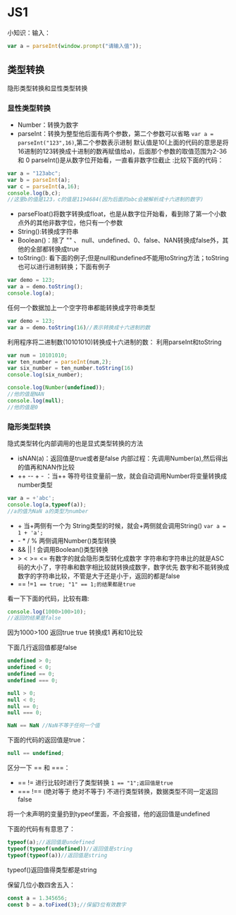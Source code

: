 # JS1

小知识：输入：

```javascript
var a = parseInt(window.prompt("请输入值"));
```

## 类型转换

隐形类型转换和显性类型转换

### 显性类型转换

- Number：转换为数字
- parseInt：转换为整型他后面有两个参数，第二个参数可以省略 ```var a = parseInt("123",16)```,第二个参数表示进制
默认值是10(上面的代码的意思是将16进制的123转换成十进制的数再赋值给a)，后面那个参数的取值范围为2-36 和 0
parseInt()是从数字位开始看，一直看非数字位截止 :比较下面的代码：

```javascript
var a = "123abc";
var b = parseInt(a);
var c = parseInt(a,16);
console.log(b,c);
//这里b的值是123，c的值是1194684(因为后面的abc会被解析成十六进制的数字)
```
- parseFloat()将数字转换成float，也是从数字位开始看，看到除了第一个小数点外的其他非数字位，他只有一个参数
- String():转换成字符串
- Boolean()：除了 "" 、 null、undefined、0、false、NAN转换成false外，其他的全部都转换成true
- toString(): 看下面的例子;但是null和undefined不能用toString方法；toString也可以进行进制转换；下面有例子

```javascript
var demo = 123;
var a = demo.toString();
console.log(a);
```

任何一个数据加上一个空字符串都能转换成字符串类型

```javascript
var demo = 123;
var a = demo.toString(16)//表示转换成十六进制的数
```

利用程序将二进制数(10101010)转换成十六进制的数：
利用parseInt和toString

```javascript
var num = 10101010;
var ten_number = parseInt(num,2);
var six_number = ten_number.toString(16)
console.log(six_number);
```

```javascript
console.log(Number(undefined));
//他的值是NAN
console.log(null);
//他的值是0
```

### 隐形类型转换

隐式类型转化内部调用的也是显式类型转换的方法

- isNAN(a)：返回值是true或者是false
内部过程：先调用Number(a),然后得出的值再和NAN作比较
- ++ -- + - ：当++ 等符号往变量前一放，就会自动调用Number将变量转换成number类型

```js
var a = +'abc';
console.log(a,typeof(a));
//a的值为NaN a的类型为number
```

- \+ 当+两侧有一个为 String类型的时候，就会+两侧就会调用String() ```var a = 1 + 'a';```
- \- * / % 两侧调用Number()类型转换
- && || ! 会调用Boolean()类型转换
- \> \< \>= <= 有数字的就会隐形类型转化成数字 字符串和字符串比的就是ASC码的大小了，字符串和数字相比较就转换成数字，数字优先
数字和不能转换成数字的字符串比较，不管是大于还是小于，返回的都是false
- == !=```1 == true; "1" == 1;的结果都是true```

看一下下面的代码，比较有趣:

```javascript
console.log(1000>100>10);
//返回的结果是false
```

因为1000>100 返回true true 转换成1 再和10比较

下面几行返回值都是false

```javascript
undefined > 0;
undefined < 0;
undefined == 0;
undefined === 0;

null > 0;
null < 0;
null == 0;
null === 0;

NaN == NaN //NaN不等于任何一个值
```

下面的代码的返回值是true：

```javascript
null == undefined;
```

区分一下 == 和 ===：
- == != 进行比较时进行了类型转换 ```1 == "1";返回值是true```
- === !== (绝对等于 绝对不等于) 不进行类型转换，数据类型不同一定返回false

将一个未声明的变量扔到typeof里面，不会报错，他的返回值是undefined

下面的代码有有意思了：

```javascript
typeof(a);//返回值是undefined
typeof(typeof(undefined))//返回值是string
typeof(typeof(a))//返回值是string
```

typeof()返回值得类型都是string

保留几位小数四舍五入：

```javascript
const a = 1.345656;
const b = a.toFixed(3);//保留3位有效数字
```